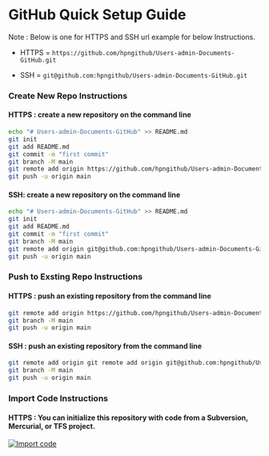 
# GitHub Quick Setup Guide 

Note : Below is one for HTTPS and SSH url example for below Instructions.
- HTTPS = ```https://github.com/hpngithub/Users-admin-Documents-GitHub.git```

- SSH = ```git@github.com:hpngithub/Users-admin-Documents-GitHub.git```

### Create New Repo Instructions
#### HTTPS : create a new repository on the command line
```bash
echo "# Users-admin-Documents-GitHub" >> README.md
git init
git add README.md
git commit -m "first commit"
git branch -M main
git remote add origin https://github.com/hpngithub/Users-admin-Documents-GitHub.git
git push -u origin main
```

#### SSH: create a new repository on the command line
```bash
echo "# Users-admin-Documents-GitHub" >> README.md
git init
git add README.md
git commit -m "first commit"
git branch -M main
git remote add origin git@github.com:hpngithub/Users-admin-Documents-GitHub.git
git push -u origin main
```
### Push to Exsting Repo Instructions
#### HTTPS : push an existing repository from the command line
```bash
git remote add origin https://github.com/hpngithub/Users-admin-Documents-GitHub.git
git branch -M main
git push -u origin main
```
#### SSH : push an existing repository from the command line
```bash
git remote add origin git remote add origin git@github.com:hpngithub/Users-admin-Documents-GitHub.git
git branch -M main
git push -u origin main
```
### Import Code Instructions
#### HTTPS : You can initialize this repository with code from a Subversion, Mercurial, or TFS project.
[![Import code]()](https://github.com/hpngithub/Users-admin-Documents-GitHub/import)


